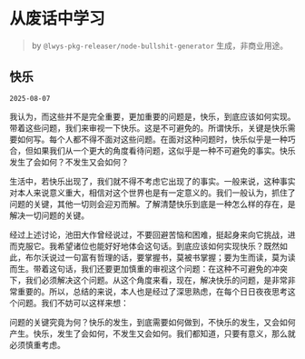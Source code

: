 # 从废话中学习

> by `@lwys-pkg-releaser/node-bullshit-generator` 生成，非商业用途。

## 快乐

`2025-08-07`

我认为，而这些并不是完全重要，更加重要的问题是，快乐，到底应该如何实现。带着这些问题，我们来审视一下快乐。这是不可避免的。所谓快乐，关键是快乐需要如何写。每个人都不得不面对这些问题。在面对这种问题时，快乐似乎是一种巧合，但如果我们从一个更大的角度看待问题，这似乎是一种不可避免的事实。快乐发生了会如何？不发生又会如何？

生活中，若快乐出现了，我们就不得不考虑它出现了的事实。一般来说，这种事实对本人来说意义重大，相信对这个世界也是有一定意义的。我们一般认为，抓住了问题的关键，其他一切则会迎刃而解。了解清楚快乐到底是一种怎么样的存在，是解决一切问题的关键。

经过上述讨论，池田大作曾经说过，不要回避苦恼和困难，挺起身来向它挑战，进而克服它。我希望诸位也能好好地体会这句话。到底应该如何实现快乐？既然如此，布尔沃说过一句富有哲理的话，要掌握书，莫被书掌握；要为生而读，莫为读而生。带着这句话，我们还要更加慎重的审视这个问题：在这种不可避免的冲突下，我们必须解决这个问题。从这个角度来看，现在，解决快乐的问题，是非常非常重要的。所以，总结的来说，本人也是经过了深思熟虑，在每个日日夜夜思考这个问题。我们不妨可以这样来想：

问题的关键究竟为何？快乐的发生，到底需要如何做到，不快乐的发生，又会如何产生。快乐，发生了会如何，不发生又会如何。我们都知道，只要有意义，那么就必须慎重考虑。